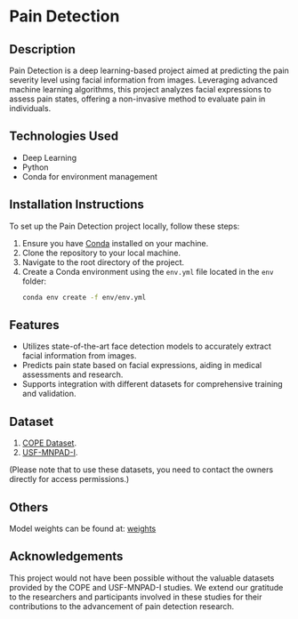 # Pain Detection

## Description
Pain Detection is a deep learning-based project aimed at predicting the pain severity level using facial information from images. Leveraging advanced machine learning algorithms, this project analyzes facial expressions to assess pain states, offering a non-invasive method to evaluate pain in individuals. 


## Technologies Used
- Deep Learning
- Python
- Conda for environment management


## Installation Instructions
To set up the Pain Detection project locally, follow these steps:

1. Ensure you have [Conda](https://docs.conda.io/projects/conda/en/latest/user-guide/install/index.html) installed on your machine.
2. Clone the repository to your local machine.
3. Navigate to the root directory of the project.
4. Create a Conda environment using the `env.yml` file located in the `env` folder:
   ```bash
   conda env create -f env/env.yml


## Features
- Utilizes state-of-the-art face detection models to accurately extract facial information from images.
- Predicts pain state based on facial expressions, aiding in medical assessments and research.
- Supports integration with different datasets for comprehensive training and validation.


## Dataset
1. [COPE Dataset](https://link.springer.com/chapter/10.1007/978-3-540-47527-9_9).
2. [USF-MNPAD-I](https://www.sciencedirect.com/science/article/pii/S2352340921000809).

(Please note that to use these datasets, you need to contact the owners directly for access permissions.)


## Others
Model weights can be found at: [weights](https://uab.box.com/s/qtmygwcxhxz3kjl8f9s440fmyv8gtp9g)

## Acknowledgements
This project would not have been possible without the valuable datasets provided by the COPE and USF-MNPAD-I studies. We extend our gratitude to the researchers and participants involved in these studies for their contributions to the advancement of pain detection research.